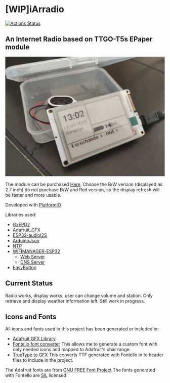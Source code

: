 # [WIP]iArradio
[![Actions Status](https://github.com/TioRuben/iArradio/workflows/PlatformIO/badge.svg)](https://github.com/TioRuben/iArradio/actions)

## An Internet Radio based on TTGO-T5s EPaper module

![Module working](img/working_image.jpg)

The module can be purchased [Here](https://es.aliexpress.com/item/32867880658.html?spm=a2g0s.9042311.0.0.27a363c0QivmD3). Choose the B/W version (displayed as 2.7 inch) do not purchase B/W and Red version, so the display refresh will be faster and more usable.


Developed with [PlatformIO](https://platformio.org/)

Libraries used:
 - [GxEPD2](https://github.com/ZinggJM/GxEPD2) 
 - [Adafruit_GFX](https://github.com/adafruit/Adafruit-GFX-Library)
 - [ESP32-audioI2S](https://github.com/schreibfaul1/ESP32-audioI2S.git)
 - [ArduinoJson](https://github.com/bblanchon/ArduinoJson)
 - [NTP](https://github.com/sstaub/NTP)
 - [WIFIMANAGER-ESP32](https://github.com/zhouhan0126/WIFIMANAGER-ESP32)
   - [Web Server](https://github.com/zhouhan0126/WebServer-esp32)
   - [DNS Server](https://github.com/zhouhan0126/DNSServer---esp32)
 - [EasyButton](https://github.com/evert-arias/EasyButton)

 ## Current Status
 Radio works, display works, user can change volume and station. Only retrieve and display weather information left. Still work in progress.

 ## Icons and Fonts
 All icons and fonts used in this project has been generated or included in:
  - [Adafruit GFX Library](https://learn.adafruit.com/adafruit-gfx-graphics-library/using-fonts)
  - [Fontello font converter](http://fontello.com/) This allows me to generate a custom font with only needed icons and mapped to Adafruit's char range.
  - [TrueType to GFX](https://rop.nl/truetype2gfx/) This converts TTF generated with Fontello in to header files to include in the project.

The Adafruit fonts are from [GNU FREE Font Project](https://www.gnu.org/software/freefont/)
The fonts generated with Fontello are [SIL](http://scripts.sil.org/cms/scripts/page.php?item_id=OFL_web) licensed
